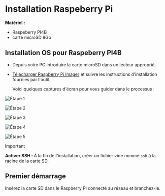 
# Installation Raspeberry Pi

**Matériel :**
- Raspeberry PI4B
- carte microSD 8Go

## Installation OS pour Raspeberry PI4B

- Depuis votre PC introduire la carte microSD dans un lecteur approprié.

- [Télécharger Raspberry Pi Imager](https://www.raspberrypi.com/software/) et suivre les instructions d'installation fournies par l'outil.

  Voici quelques captures d'écran pour vous guider dans le processus :

![Étape 1](https://github.com/fleothaud/flreactivation/assets/16253157/3bff484e-0992-48ca-816d-ce103b9099b0)

![Étape 2](https://github.com/fleothaud/flreactivation/assets/16253157/403e2b73-c5c4-4acf-ab08-e8966531fa2d)

![Étape 3](https://github.com/fleothaud/flreactivation/assets/16253157/448d9662-84c4-4012-b2d9-7ae1c2424434)

![Étape 4](https://github.com/fleothaud/flreactivation/assets/16253157/e0f3e082-a477-4e2e-b6de-99cb6dc777b7)

![Étape 5](https://github.com/fleothaud/flreactivation/assets/16253157/e0fdcde4-e93a-4dfc-9287-34570162059c)


>[!IMPORTANT]  
>**Activer SSH :** À la fin de l'installation, créer un fichier vide nommé `ssh` à la racine de la carte SD.

## Premier démarrage

Insérez la carte SD dans le Raspberry Pi connecté au réseau et branchez-le.
